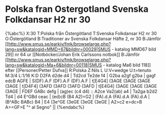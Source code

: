 # Polska fran Ostergotland Svenska Folkdansar H2 nr 30

{%abc%}
X:30
T:Polska från Östergötland
T:Svenska Folkdansar H2 nr 30
O:Östergötland
B:Traditioner av Svenska Folkdansar Häfte 2, nr 30
B:Jämför [[http://www.smus.se/earkiv/fmk/browselarge.php?lang=sw&katalogid=MMD+67&bildnr=00029|SMUS - katalog MMD67 bild 29]] nr 64 ur [[Notböcker/Johan Erik Carlssons notbok]]
B:Jämför [[http://www.smus.se/earkiv/fmk/browselarge.php?lang=sw&katalogid=Ma+6&bildnr=00118|SMUS - katalog Ma6 bild 118]] efter [[Personer/Petter Dufva]]
R:Polska
Z:Nils L
U:V=wedge
U:t=tenuto
M:3/4
L:1/16
K:D
D2FA d2de d4 | Td2cd Te2de f4 | G2ba a2gf g2ba | gagf edcB AGFE |
S(DF).A.F (DF).A.F (DF).A.F | t[E4G4] (3AGE (3AGE (3AGE (3AGE | t[D4F4] (3AFD (3AFD (3AFD (3AFD | t[E4G4] (3AGE (3AGE (3AGE (3AGE | 
FDEF GABc defg | (ag)ec (c4 d4) :: A2ce Va2(ab) a4 | Ta2ga b2d2 Td4 | 
d4 E^GBd ceac | (ed)cB (B4 A2)=G2 | (FA).d.A (FA).d.A (FA).d.A | (B^ABc BABc) B4 | 
E4 (3e^GE (3eGE (3eGE (3eGE | A2>c2 e>dc>B A>=GF>E "^ al Segno" ||
{%endabc%}
